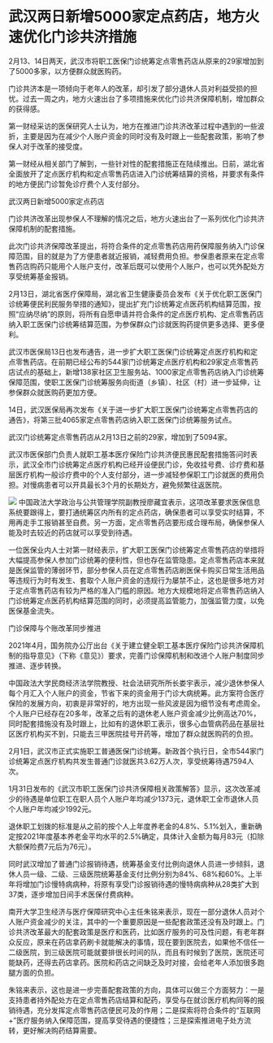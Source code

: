 # 武汉两日新增5000家定点药店，地方火速优化门诊共济措施

2月13、14日两天，武汉市将职工医保门诊统筹定点零售药店从原来的29家增加到了5000多家，以方便群众就医购药。

门诊共济本是一项倾向于老年人的改革，却引发了部分退休人员对利益受损的担忧。过去一周之内，地方火速出台了多项措施来优化门诊共济保障机制，增加群众的获得感。

第一财经采访的医保研究人士认为，地方在推进门诊共济改革过程中遇到的一些波折，主要是因为在减少个人账户资金的同时没有及时跟上一些配套政策，影响了参保人对于改革的接受度。

第一财经从相关部门了解到，一些针对性的配套措施正在陆续推出。日前，湖北省全面放开了定点医疗机构和定点零售药店进入门诊统筹结算的资格，并要求有条件的地方便民门诊暂免诊疗费个人支付部分。

武汉两日新增5000家定点药店

门诊共济改革出现参保人不理解的情况之后，地方火速出台了一系列优化门诊共济保障机制的配套措施。

此次门诊共济保障改革提出，将符合条件的定点零售药店用药保障服务纳入门诊保障范围，目的就是为了方便患者就近报销，减轻费用负担。参保患者原来在定点零售药店购药只能用个人账户支付，改革后既可以使用个人账户，也可以凭外配处方享受统筹基金报销。

2月13日，湖北省医疗保障局，湖北省卫生健康委员会发布《关于优化职工医保门诊统筹便民利民服务举措的通知》，提出扩充门诊统筹定点医药机构结算范围，按照“应纳尽纳”的原则，将所有自愿申请并符合条件的定点医疗机构、定点零售药店纳入职工医保门诊统筹结算范围，为参保群众门诊就医购药提供更多选择、更多便利。

武汉市医保局13日也发布通告，进一步扩大职工医保门诊统筹定点医疗机构和定点零售药店。在前期已经公布的544家门诊统筹定点医疗机构和29家定点零售药店试点的基础上，新增138家社区卫生服务站、1000家定点零售药店纳入门诊统筹保障范围，使职工医保门诊统筹服务向街道（乡镇）、社区（村）进一步延伸，让参保群众就医购药更加方便。

14日，武汉医保局再次发布《关于进一步扩大职工医保门诊统筹定点零售药店的通告》，将第三批4065家定点零售药店纳入职工医保门诊统筹服务试点。

武汉门诊统筹定点零售药店从2月13日之前的29家，增加到了5094家。

武汉市医保部门负责人就职工基本医疗保险门诊共济便民惠民配套措施答问时表示，武汉全市门诊统筹定点医疗机构已经开设便民门诊，免收挂号费、诊疗费和基层医疗机构一般诊疗费中的个人支付部分，进一步减轻参保职工门诊就医的费用负担。对慢病患者可以开具最长3个月的长期处方，避免频繁往返医院。

![](https://inews.gtimg.com/newsapp_bt/0/15667279469/1000)
中国政法大学政治与公共管理学院副教授廖藏宜表示，这项改革要求医保信息系统要跟得上，要打通统筹区内所有的定点药店，确保患者可以享受实时结算，不用再走手工报销甚至自费。另一方面，定点零售药店要形成合理布局，确保参保人能及时去较近的药店就可以享受到待遇。

一位医保业内人士对第一财经表示，扩大职工医保门诊统筹定点零售药店的举措将大幅提高参保人参加门诊统筹的便利性，但也存在监管隐患。定点零售药店本来就是医保监管的薄弱环节，部分参保人员在定点零售药店刷医保卡购买日常生活用品等违规行为时有发生、套取个人账户资金的违规行为屡禁不止，这也是很多地方对于定点零售药店有较为严格的准入门槛的原因。地方大规模地将定点零售药店纳入门诊统筹定点医药机构结算范围的同时，必须提高监管能力，加强监管力度，以免医保基金流失。

门诊保障与个账改革同步推进

2021年4月，国务院办公厅出台《关于建立健全职工基本医疗保险门诊共济保障机制的指导意见》（下称《意见》）要求，完善门诊保障机制和改进个人账户制度同步推进、逐步转换。

中国政法大学民商经济法学院教授、社会法研究所所长娄宇表示，减少退休参保人每个月汇入个人账户的资金，节省下来的资金用于门诊大病统筹。此方案符合医疗保险的发展方向，初衷是非常好的，地方出现一些风波是因为细节没有考虑周全。个人账户已经存在20多年，改革之后有的退休老人账户资金减少比例高达70%，同时配套措施没有及时跟上，比如有的退休职工表示，很多心血管病药品在基层社区医疗机构买不到，只能去三甲医院挂号开药等，增加了群众就医购药的负担。

2月1日，武汉市正式实施职工普通医保门诊统筹。新政首个执行日，全市544家门诊统筹定点医疗机构共发生普通门诊就医共3.62万人次，享受统筹待遇7594人次。

1月31日发布的《武汉市职工医保门诊共济保障相关政策解答》显示，这次改革减少的待遇是单位职工在职人员个人账户年均减少1373元，退休职工全市退休人员个人账户年均减少1992元。

退休职工划拨的标准是从之前的按个人上年度养老金的4.8%、5.1%划入，重新确定按2021年度基本养老金平均水平的2.5%确定，具体计入金额为每月83元（扣除大额保险费7元后为76元）。

同时武汉增加了普通门诊报销待遇，统筹基金支付比例向退休人员进一步倾斜，退休人员一级、二级、三级医院统筹基金支付比例分别为84%、68%和60%。上半年将增加门诊慢特病病种，将原有享受门诊报销待遇的慢特病病种从28类扩大到37类，逐步增加日间手术医保付费病种。

南开大学卫生经济与医疗保障研究中心主任朱铭来表示，现在一部分退休人员对个人账户资金减少的关注，其中的一个重要原因是一些配套政策还没有及时跟上。门诊共济改革最大的配套政策是医疗和医药，比如医疗服务的可及性问题，有老年群众反应，原来在药店拿药刷卡就能解决的事情，现在要到医院去，如果他不信任一二级医院，到三级医院可能就要排很长时间的队，而且有时候到了医院，医院还可能缺药，还得去药店拿药。医院和药店之间缺乏及时对接，会给老年人添加很多跑腿方面的负担。

朱铭来表示，这也是进一步完善配套政策的方向，具体可以做三个方面努力：一是支持患者持外配处方在定点零售药店结算和配药，享受与在就诊医疗机构同等的报销待遇，充分发挥定点零售药店便民可及的作用；二是探索将符合条件的“互联网+”医疗服务纳入保障范围，提高享受待遇的便捷性；三是探索推进电子处方流转，更好解决购药结算需要。

